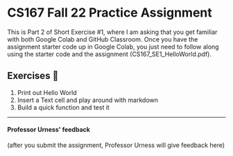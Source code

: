 # CS167 Fall 22 Practice Assignment

This is Part 2 of Short Exercise #1, where I am asking that you get familiar with both Google Colab and GitHub Classroom. Once you have the assignment starter code up in Google Colab, you just need to follow along using the starter code and the assignment (CS167_SE1_HelloWorld.pdf).

## Exercises :muscle: 
1. Print out Hello World
2. Insert a Text cell and play around with markdown
3. Build a quick function and test it

---
#### Professor Urness' feedback
(after you submit the assignment, Professor Urness will give feedback here)
